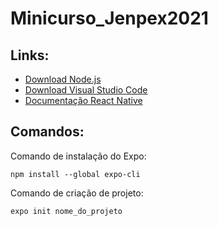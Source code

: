 # Minicurso_Jenpex2021

## Links:

- [Download Node.js](https://nodejs.org/en/)
- [Download Visual Studio Code](https://code.visualstudio.com)
- [Documentação React Native](https://reactnative.dev/docs/getting-started)

## Comandos:

Comando de instalação do Expo:

```npm install --global expo-cli```

Comando de criação de projeto:

```expo init nome_do_projeto```

